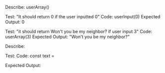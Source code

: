 
Describe: userArray()

Test: "It should return 0 if the user inputted 0"
Code: userInput(0)
Expected Output: 0



Test: "it should return Won't you be my neighbor? if user input 3" 
Code: userArray(3)
Expected Output: "Won't you be my neighbor?"






































Describe: 

Test:
Code:
const text = 

Expected Output: 